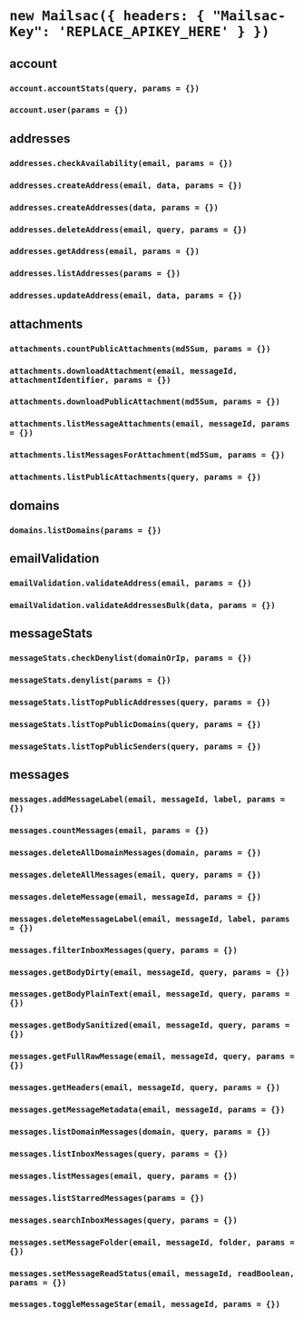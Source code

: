 # `new Mailsac({ headers: { "Mailsac-Key": 'REPLACE_APIKEY_HERE' } })`

## account
### `account.accountStats(query, params = {})`
### `account.user(params = {})`

## addresses
### `addresses.checkAvailability(email, params = {})`
### `addresses.createAddress(email, data, params = {})`
### `addresses.createAddresses(data, params = {})`
### `addresses.deleteAddress(email, query, params = {})`
### `addresses.getAddress(email, params = {})`
### `addresses.listAddresses(params = {})`
### `addresses.updateAddress(email, data, params = {})`

## attachments
### `attachments.countPublicAttachments(md5Sum, params = {})`
### `attachments.downloadAttachment(email, messageId, attachmentIdentifier, params = {})`
### `attachments.downloadPublicAttachment(md5Sum, params = {})`
### `attachments.listMessageAttachments(email, messageId, params = {})`
### `attachments.listMessagesForAttachment(md5Sum, params = {})`
### `attachments.listPublicAttachments(query, params = {})`

## domains
### `domains.listDomains(params = {})`

## emailValidation
### `emailValidation.validateAddress(email, params = {})`
### `emailValidation.validateAddressesBulk(data, params = {})`

## messageStats
### `messageStats.checkDenylist(domainOrIp, params = {})`
### `messageStats.denylist(params = {})`
### `messageStats.listTopPublicAddresses(query, params = {})`
### `messageStats.listTopPublicDomains(query, params = {})`
### `messageStats.listTopPublicSenders(query, params = {})`

## messages
### `messages.addMessageLabel(email, messageId, label, params = {})`
### `messages.countMessages(email, params = {})`
### `messages.deleteAllDomainMessages(domain, params = {})`
### `messages.deleteAllMessages(email, query, params = {})`
### `messages.deleteMessage(email, messageId, params = {})`
### `messages.deleteMessageLabel(email, messageId, label, params = {})`
### `messages.filterInboxMessages(query, params = {})`
### `messages.getBodyDirty(email, messageId, query, params = {})`
### `messages.getBodyPlainText(email, messageId, query, params = {})`
### `messages.getBodySanitized(email, messageId, query, params = {})`
### `messages.getFullRawMessage(email, messageId, query, params = {})`
### `messages.getHeaders(email, messageId, query, params = {})`
### `messages.getMessageMetadata(email, messageId, params = {})`
### `messages.listDomainMessages(domain, query, params = {})`
### `messages.listInboxMessages(query, params = {})`
### `messages.listMessages(email, query, params = {})`
### `messages.listStarredMessages(params = {})`
### `messages.searchInboxMessages(query, params = {})`
### `messages.setMessageFolder(email, messageId, folder, params = {})`
### `messages.setMessageReadStatus(email, messageId, readBoolean, params = {})`
### `messages.toggleMessageStar(email, messageId, params = {})`

